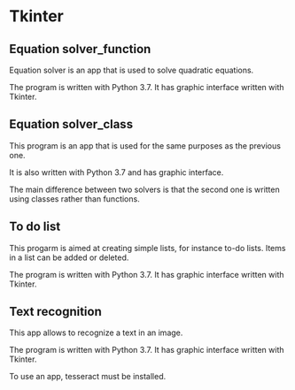 # Tkinter
## Equation solver_function
Equation solver is an app that is used to solve quadratic equations.

The program is written with Python 3.7. It has graphic interface written with Tkinter.
## Equation solver_class
This program is an app that is used for the same purposes as the previous one.

It is also written with Python 3.7 and has graphic interface.

The main difference between two solvers is that the second one is written using classes rather than functions.
## To do list
This progarm is aimed at creating simple lists, for instance to-do lists. Items in a list can be added or deleted.

The program is written with Python 3.7. It has graphic interface written with Tkinter.
## Text recognition
This app allows to recognize a text in an image.

The program is written with Python 3.7. It has graphic interface written with Tkinter.

To use an app, tesseract must be installed.
